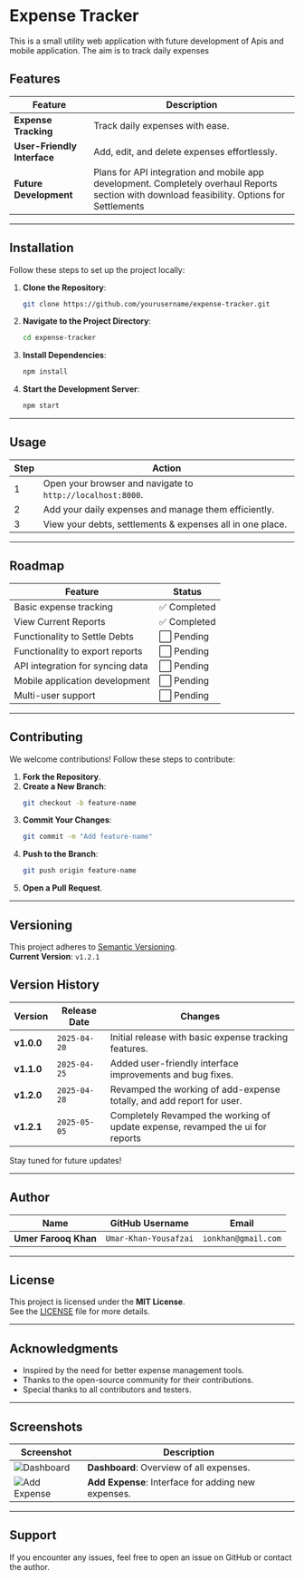 # Expense Tracker
This is a small utility web application with future development of Apis and mobile application.  The aim is to track daily expenses
## Features

| Feature                          | Description                                                                 |
|----------------------------------|-----------------------------------------------------------------------------|
| **Expense Tracking**             | Track daily expenses with ease.                                             |
| **User-Friendly Interface**      | Add, edit, and delete expenses effortlessly.                                |
| **Future Development**           | Plans for API integration and mobile app development. Completely overhaul Reports section with download feasibility. Options for Settlements                      |

---

## Installation

Follow these steps to set up the project locally:

1. **Clone the Repository**:
    ```bash
    git clone https://github.com/yourusername/expense-tracker.git
    ```

2. **Navigate to the Project Directory**:
    ```bash
    cd expense-tracker
    ```

3. **Install Dependencies**:
    ```bash
    npm install
    ```

4. **Start the Development Server**:
    ```bash
    npm start
    ```

---

## Usage

| Step | Action                                                                 |
|------|------------------------------------------------------------------------|
| 1    | Open your browser and navigate to `http://localhost:8000`.             |
| 2    | Add your daily expenses and manage them efficiently.                   |
| 3    | View your debts, settlements & expenses all in one place.              |

---

## Roadmap

| Feature                          | Status       |
|----------------------------------|--------------|
| Basic expense tracking           | ✅ Completed |
| View Current Reports             | ✅ Completed |
| Functionality to Settle Debts    | ⬜ Pending   |
| Functionality to export reports  | ⬜ Pending   |
| API integration for syncing data | ⬜ Pending   |
| Mobile application development   | ⬜ Pending   |
| Multi-user support               | ⬜ Pending   |

---

## Contributing

We welcome contributions! Follow these steps to contribute:

1. **Fork the Repository**.
2. **Create a New Branch**:
    ```bash
    git checkout -b feature-name
    ```
3. **Commit Your Changes**:
    ```bash
    git commit -m "Add feature-name"
    ```
4. **Push to the Branch**:
    ```bash
    git push origin feature-name
    ```
5. **Open a Pull Request**.

---

## Versioning

This project adheres to [Semantic Versioning](https://semver.org/).  
**Current Version**: `v1.2.1`


## Version History

| Version   | Release Date   | Changes                                                                 |
|-----------|----------------|-------------------------------------------------------------------------|
| **v1.0.0** | `2025-04-20`  | Initial release with basic expense tracking features.                   |
| **v1.1.0** | `2025-04-25`  | Added user-friendly interface improvements and bug fixes.               |
| **v1.2.0** | `2025-04-28`  | Revamped the working of add-expense totally, and add report for user.   |
| **v1.2.1** | `2025-05-05`  | Completely Revamped the working of update expense, revamped the ui for reports|

Stay tuned for future updates!

---

## Author

| Name             | GitHub Username | Email                  |
|------------------|-----------------|------------------------|
| **Umer Farooq Khan** | `Umar-Khan-Yousafzai`   | `ionkhan@gmail.com` |

---

## License

This project is licensed under the **MIT License**.  
See the [LICENSE](LICENSE) file for more details.

---

## Acknowledgments

- Inspired by the need for better expense management tools.
- Thanks to the open-source community for their contributions.
- Special thanks to all contributors and testers.

---

## Screenshots

| Screenshot       | Description                                                                 |
|------------------|-----------------------------------------------------------------------------|
| ![Dashboard](https://via.placeholder.com/600x300) | **Dashboard**: Overview of all expenses. |
| ![Add Expense](https://via.placeholder.com/600x300) | **Add Expense**: Interface for adding new expenses. |

---

## Support

If you encounter any issues, feel free to open an issue on GitHub or contact the author.

